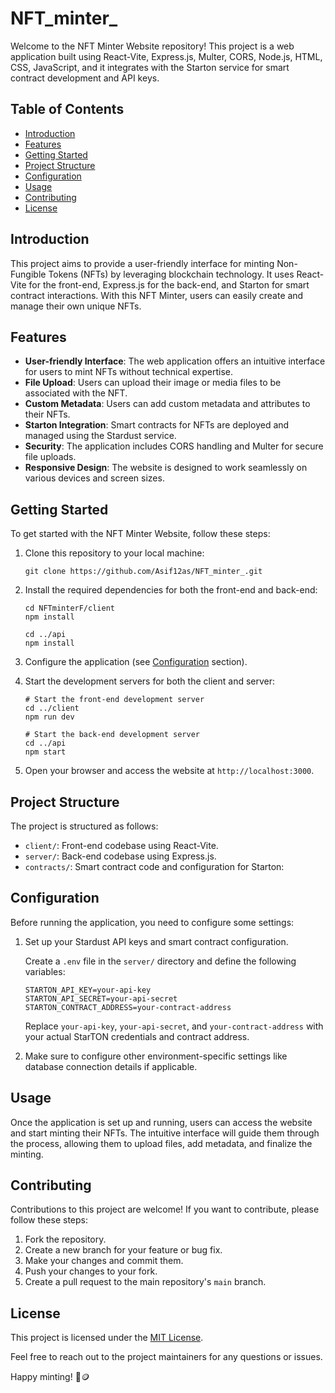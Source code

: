 # NFT_minter_



Welcome to the NFT Minter Website repository! This project is a web application built using React-Vite, Express.js, Multer, CORS, Node.js, HTML, CSS, JavaScript, and it integrates with the Starton service for smart contract development and API keys.

## Table of Contents

- [Introduction](#introduction)
- [Features](#features)
- [Getting Started](#getting-started)
- [Project Structure](#project-structure)
- [Configuration](#configuration)
- [Usage](#usage)
- [Contributing](#contributing)
- [License](#license)

## Introduction

This project aims to provide a user-friendly interface for minting Non-Fungible Tokens (NFTs) by leveraging blockchain technology. It uses React-Vite for the front-end, Express.js for the back-end, and Starton for smart contract interactions. With this NFT Minter, users can easily create and manage their own unique NFTs.

## Features

- **User-friendly Interface**: The web application offers an intuitive interface for users to mint NFTs without technical expertise.
- **File Upload**: Users can upload their image or media files to be associated with the NFT.
- **Custom Metadata**: Users can add custom metadata and attributes to their NFTs.
- **Starton Integration**: Smart contracts for NFTs are deployed and managed using the Stardust service.
- **Security**: The application includes CORS handling and Multer for secure file uploads.
- **Responsive Design**: The website is designed to work seamlessly on various devices and screen sizes.

## Getting Started

To get started with the NFT Minter Website, follow these steps:

1. Clone this repository to your local machine:

   ```
   git clone https://github.com/Asif12as/NFT_minter_.git
   ```

2. Install the required dependencies for both the front-end and back-end:

   ```
   cd NFTminterF/client
   npm install

   cd ../api
   npm install
   ```

3. Configure the application (see [Configuration](#configuration) section).

4. Start the development servers for both the client and server:

   ```
   # Start the front-end development server
   cd ../client
   npm run dev

   # Start the back-end development server
   cd ../api
   npm start
   ```

5. Open your browser and access the website at `http://localhost:3000`.

## Project Structure

The project is structured as follows:

- `client/`: Front-end codebase using React-Vite.
- `server/`: Back-end codebase using Express.js.
- `contracts/`: Smart contract code and configuration for Starton:

## Configuration

Before running the application, you need to configure some settings:

1. Set up your Stardust API keys and smart contract configuration.

   Create a `.env` file in the `server/` directory and define the following variables:

   ```env
   STARTON_API_KEY=your-api-key
   STARTON_API_SECRET=your-api-secret
   STARTON_CONTRACT_ADDRESS=your-contract-address
   ```

   Replace `your-api-key`, `your-api-secret`, and `your-contract-address` with your actual StarTON credentials and contract address.

2. Make sure to configure other environment-specific settings like database connection details if applicable.

## Usage

Once the application is set up and running, users can access the website and start minting their NFTs. The intuitive interface will guide them through the process, allowing them to upload files, add metadata, and finalize the minting.

## Contributing

Contributions to this project are welcome! If you want to contribute, please follow these steps:

1. Fork the repository.
2. Create a new branch for your feature or bug fix.
3. Make your changes and commit them.
4. Push your changes to your fork.
5. Create a pull request to the main repository's `main` branch.

## License

This project is licensed under the [MIT License](LICENSE).

Feel free to reach out to the project maintainers for any questions or issues.

Happy minting! 🚀🪙
